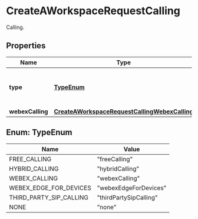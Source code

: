 <!--  Copyright 2025 Cisco Systems Inc.

Permission is hereby granted, free of charge, to any person obtaining a copy
of this software and associated documentation files (the "Software"), to deal
in the Software without restriction, including without limitation the rights
to use, copy, modify, merge, publish, distribute, sublicense, and/or sell
copies of the Software, and to permit persons to whom the Software is
furnished to do so, subject to the following conditions:

The above copyright notice and this permission notice shall be included in
all copies or substantial portions of the Software.

THE SOFTWARE IS PROVIDED "AS IS", WITHOUT WARRANTY OF ANY KIND, EXPRESS OR
IMPLIED, INCLUDING BUT NOT LIMITED TO THE WARRANTIES OF MERCHANTABILITY,
FITNESS FOR A PARTICULAR PURPOSE AND NONINFRINGEMENT. IN NO EVENT SHALL THE
AUTHORS OR COPYRIGHT HOLDERS BE LIABLE FOR ANY CLAIM, DAMAGES OR OTHER
LIABILITY, WHETHER IN AN ACTION OF CONTRACT, TORT OR OTHERWISE, ARISING FROM,
OUT OF OR IN CONNECTION WITH THE SOFTWARE OR THE USE OR OTHER DEALINGS IN
THE SOFTWARE.-->


# CreateAWorkspaceRequestCalling

Calling.

## Properties

| Name | Type | Description | Notes |
|------------ | ------------- | ------------- | -------------|
|**type** | [**TypeEnum**](#TypeEnum) | The calling type that is supported on the workspace. |  [optional] |
|**webexCalling** | [**CreateAWorkspaceRequestCallingWebexCalling**](CreateAWorkspaceRequestCallingWebexCalling.md) |  |  [optional] |



## Enum: TypeEnum

| Name | Value |
|---- | -----|
| FREE_CALLING | &quot;freeCalling&quot; |
| HYBRID_CALLING | &quot;hybridCalling&quot; |
| WEBEX_CALLING | &quot;webexCalling&quot; |
| WEBEX_EDGE_FOR_DEVICES | &quot;webexEdgeForDevices&quot; |
| THIRD_PARTY_SIP_CALLING | &quot;thirdPartySipCalling&quot; |
| NONE | &quot;none&quot; |



